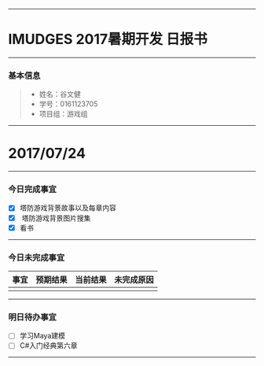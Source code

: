 -------
# IMUDGES 2017暑期开发 日报书
<span style="color:red"></span>

-------


### 基本信息
> * 姓名：谷文健
> * 学号：0161123705
> * 项目组：游戏组

-------


# 2017/07/24

-------

### 今日完成事宜
- [x]  塔防游戏背景故事以及每章内容
- [x]  塔防游戏背景图片搜集
- [x]  看书

-----
### 今日未完成事宜


| 事宜     |预期结果| 当前结果  | 未完成原因   | 
| --------   | -----:  | -----:  | :----:  |
|    |   |   |   |


------
### 明日待办事宜
- [ ] 学习Maya建模
- [ ] C#入门经典第六章
-------
